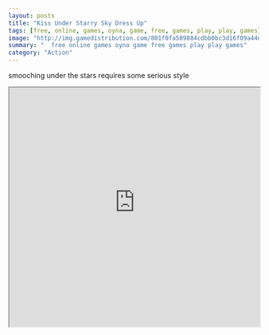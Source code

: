 ```yaml
---
layout: posts
title: "Kiss Under Starry Sky Dress Up"
tags: [free, online, games, oyna, game, free, games, play, play, games]
image: "http://img.gamedistribution.com/801f0fa589884cdbb0bc3d16f09a44d4.jpg"
summary: "  free online games oyna game free games play play games"
category: "Action"
---
```


smooching under the stars requires some serious style

<iframe width="100%" height="480px;" src="http://flash.gamedistribution.com?game=801f0fa589884cdbb0bc3d16f09a44d4"></iframe>